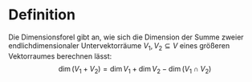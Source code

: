 # Definition
Die Dimensionsforel gibt an, wie sich die Dimension der Summe zweier endlichdimensionaler Untervektorräume $V_1, V_2 \subseteq V$ eines größeren Vektorraumes berechnen lässt:
$$ \dim(V_1+V_2) = \dim V_1 + \dim V_2 - \dim(V_1 \cap V_2) $$

